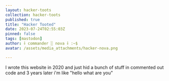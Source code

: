 ```yaml
---
layout: hacker-toots
collection: hacker-toots
published: true
title: "Hacker Tooted"
date: 2023-07-24T02:55:03Z
pinned: false
tags: [mastodon]
author: ⸸ commander ░ nova ⸸ :~$
avatar: /assets/media_attachments/hacker-nova.png

---
```


<p>I wrote this website in 2020 and just hid a bunch of stuff in commented out code and 3 years later i&#39;m like &quot;hello what are you&quot;</p>


